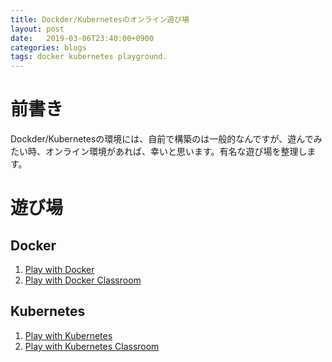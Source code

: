 ```yaml
---
title: Dockder/Kubernetesのオンライン遊び場
layout: post
date:   2019-03-06T23:40:00+0900
categories: blogs
tags: docker kubernetes playground.
---
```


# 前書き

Dockder/Kubernetesの環境には、自前で構築のは一般的なんですが、遊んでみたい時、オンライン環境があれば、幸いと思います。有名な遊び場を整理します。

# 遊び場

## Docker

1. [Play with Docker](https://labs.play-with-docker.com/)
2. [Play with Docker Classroom](https://training.play-with-docker.com/)

## Kubernetes

1. [Play with Kubernetes](https://labs.play-with-k8s.com/)
2. [Play with Kubernetes Classroom](https://training.play-with-kubernetes.com/)
